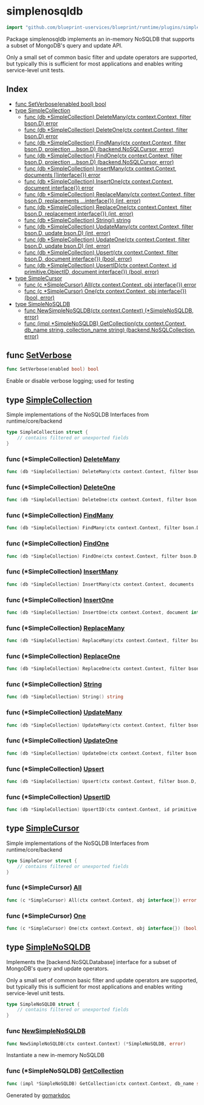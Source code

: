 <!-- Code generated by gomarkdoc. DO NOT EDIT -->

# simplenosqldb

```go
import "github.com/blueprint-uservices/blueprint/runtime/plugins/simplenosqldb"
```

Package simplenosqldb implements an in\-memory NoSQLDB that supports a subset of MongoDB's query and update API.

Only a small set of common basic filter and update operators are supported, but typically this is sufficient for most applications and enables writing service\-level unit tests.

## Index

- [func SetVerbose\(enabled bool\) bool](<#SetVerbose>)
- [type SimpleCollection](<#SimpleCollection>)
  - [func \(db \*SimpleCollection\) DeleteMany\(ctx context.Context, filter bson.D\) error](<#SimpleCollection.DeleteMany>)
  - [func \(db \*SimpleCollection\) DeleteOne\(ctx context.Context, filter bson.D\) error](<#SimpleCollection.DeleteOne>)
  - [func \(db \*SimpleCollection\) FindMany\(ctx context.Context, filter bson.D, projection ...bson.D\) \(backend.NoSQLCursor, error\)](<#SimpleCollection.FindMany>)
  - [func \(db \*SimpleCollection\) FindOne\(ctx context.Context, filter bson.D, projection ...bson.D\) \(backend.NoSQLCursor, error\)](<#SimpleCollection.FindOne>)
  - [func \(db \*SimpleCollection\) InsertMany\(ctx context.Context, documents \[\]interface\{\}\) error](<#SimpleCollection.InsertMany>)
  - [func \(db \*SimpleCollection\) InsertOne\(ctx context.Context, document interface\{\}\) error](<#SimpleCollection.InsertOne>)
  - [func \(db \*SimpleCollection\) ReplaceMany\(ctx context.Context, filter bson.D, replacements ...interface\{\}\) \(int, error\)](<#SimpleCollection.ReplaceMany>)
  - [func \(db \*SimpleCollection\) ReplaceOne\(ctx context.Context, filter bson.D, replacement interface\{\}\) \(int, error\)](<#SimpleCollection.ReplaceOne>)
  - [func \(db \*SimpleCollection\) String\(\) string](<#SimpleCollection.String>)
  - [func \(db \*SimpleCollection\) UpdateMany\(ctx context.Context, filter bson.D, update bson.D\) \(int, error\)](<#SimpleCollection.UpdateMany>)
  - [func \(db \*SimpleCollection\) UpdateOne\(ctx context.Context, filter bson.D, update bson.D\) \(int, error\)](<#SimpleCollection.UpdateOne>)
  - [func \(db \*SimpleCollection\) Upsert\(ctx context.Context, filter bson.D, document interface\{\}\) \(bool, error\)](<#SimpleCollection.Upsert>)
  - [func \(db \*SimpleCollection\) UpsertID\(ctx context.Context, id primitive.ObjectID, document interface\{\}\) \(bool, error\)](<#SimpleCollection.UpsertID>)
- [type SimpleCursor](<#SimpleCursor>)
  - [func \(c \*SimpleCursor\) All\(ctx context.Context, obj interface\{\}\) error](<#SimpleCursor.All>)
  - [func \(c \*SimpleCursor\) One\(ctx context.Context, obj interface\{\}\) \(bool, error\)](<#SimpleCursor.One>)
- [type SimpleNoSQLDB](<#SimpleNoSQLDB>)
  - [func NewSimpleNoSQLDB\(ctx context.Context\) \(\*SimpleNoSQLDB, error\)](<#NewSimpleNoSQLDB>)
  - [func \(impl \*SimpleNoSQLDB\) GetCollection\(ctx context.Context, db\_name string, collection\_name string\) \(backend.NoSQLCollection, error\)](<#SimpleNoSQLDB.GetCollection>)


<a name="SetVerbose"></a>
## func [SetVerbose](<https://github.com/Blueprint-uServices/blueprint/blob/main/runtime/plugins/simplenosqldb/nosqldb.go#L156>)

```go
func SetVerbose(enabled bool) bool
```

Enable or disable verbose logging; used for testing

<a name="SimpleCollection"></a>
## type [SimpleCollection](<https://github.com/Blueprint-uServices/blueprint/blob/main/runtime/plugins/simplenosqldb/nosqldb.go#L31-L33>)

Simple implementations of the NoSQLDB Interfaces from runtime/core/backend

```go
type SimpleCollection struct {
    // contains filtered or unexported fields
}
```

<a name="SimpleCollection.DeleteMany"></a>
### func \(\*SimpleCollection\) [DeleteMany](<https://github.com/Blueprint-uServices/blueprint/blob/main/runtime/plugins/simplenosqldb/nosqldb.go#L200>)

```go
func (db *SimpleCollection) DeleteMany(ctx context.Context, filter bson.D) error
```



<a name="SimpleCollection.DeleteOne"></a>
### func \(\*SimpleCollection\) [DeleteOne](<https://github.com/Blueprint-uServices/blueprint/blob/main/runtime/plugins/simplenosqldb/nosqldb.go#L186>)

```go
func (db *SimpleCollection) DeleteOne(ctx context.Context, filter bson.D) error
```



<a name="SimpleCollection.FindMany"></a>
### func \(\*SimpleCollection\) [FindMany](<https://github.com/Blueprint-uServices/blueprint/blob/main/runtime/plugins/simplenosqldb/nosqldb.go#L162>)

```go
func (db *SimpleCollection) FindMany(ctx context.Context, filter bson.D, projection ...bson.D) (backend.NoSQLCursor, error)
```



<a name="SimpleCollection.FindOne"></a>
### func \(\*SimpleCollection\) [FindOne](<https://github.com/Blueprint-uServices/blueprint/blob/main/runtime/plugins/simplenosqldb/nosqldb.go#L132>)

```go
func (db *SimpleCollection) FindOne(ctx context.Context, filter bson.D, projection ...bson.D) (backend.NoSQLCursor, error)
```



<a name="SimpleCollection.InsertMany"></a>
### func \(\*SimpleCollection\) [InsertMany](<https://github.com/Blueprint-uServices/blueprint/blob/main/runtime/plugins/simplenosqldb/nosqldb.go#L122>)

```go
func (db *SimpleCollection) InsertMany(ctx context.Context, documents []interface{}) error
```



<a name="SimpleCollection.InsertOne"></a>
### func \(\*SimpleCollection\) [InsertOne](<https://github.com/Blueprint-uServices/blueprint/blob/main/runtime/plugins/simplenosqldb/nosqldb.go#L98>)

```go
func (db *SimpleCollection) InsertOne(ctx context.Context, document interface{}) error
```



<a name="SimpleCollection.ReplaceMany"></a>
### func \(\*SimpleCollection\) [ReplaceMany](<https://github.com/Blueprint-uServices/blueprint/blob/main/runtime/plugins/simplenosqldb/nosqldb.go#L321>)

```go
func (db *SimpleCollection) ReplaceMany(ctx context.Context, filter bson.D, replacements ...interface{}) (int, error)
```



<a name="SimpleCollection.ReplaceOne"></a>
### func \(\*SimpleCollection\) [ReplaceOne](<https://github.com/Blueprint-uServices/blueprint/blob/main/runtime/plugins/simplenosqldb/nosqldb.go#L307>)

```go
func (db *SimpleCollection) ReplaceOne(ctx context.Context, filter bson.D, replacement interface{}) (int, error)
```



<a name="SimpleCollection.String"></a>
### func \(\*SimpleCollection\) [String](<https://github.com/Blueprint-uServices/blueprint/blob/main/runtime/plugins/simplenosqldb/nosqldb.go#L357>)

```go
func (db *SimpleCollection) String() string
```



<a name="SimpleCollection.UpdateMany"></a>
### func \(\*SimpleCollection\) [UpdateMany](<https://github.com/Blueprint-uServices/blueprint/blob/main/runtime/plugins/simplenosqldb/nosqldb.go#L252>)

```go
func (db *SimpleCollection) UpdateMany(ctx context.Context, filter bson.D, update bson.D) (int, error)
```



<a name="SimpleCollection.UpdateOne"></a>
### func \(\*SimpleCollection\) [UpdateOne](<https://github.com/Blueprint-uServices/blueprint/blob/main/runtime/plugins/simplenosqldb/nosqldb.go#L223>)

```go
func (db *SimpleCollection) UpdateOne(ctx context.Context, filter bson.D, update bson.D) (int, error)
```



<a name="SimpleCollection.Upsert"></a>
### func \(\*SimpleCollection\) [Upsert](<https://github.com/Blueprint-uServices/blueprint/blob/main/runtime/plugins/simplenosqldb/nosqldb.go#L290>)

```go
func (db *SimpleCollection) Upsert(ctx context.Context, filter bson.D, document interface{}) (bool, error)
```



<a name="SimpleCollection.UpsertID"></a>
### func \(\*SimpleCollection\) [UpsertID](<https://github.com/Blueprint-uServices/blueprint/blob/main/runtime/plugins/simplenosqldb/nosqldb.go#L298>)

```go
func (db *SimpleCollection) UpsertID(ctx context.Context, id primitive.ObjectID, document interface{}) (bool, error)
```



<a name="SimpleCursor"></a>
## type [SimpleCursor](<https://github.com/Blueprint-uServices/blueprint/blob/main/runtime/plugins/simplenosqldb/nosqldb.go#L35-L37>)

Simple implementations of the NoSQLDB Interfaces from runtime/core/backend

```go
type SimpleCursor struct {
    // contains filtered or unexported fields
}
```

<a name="SimpleCursor.All"></a>
### func \(\*SimpleCursor\) [All](<https://github.com/Blueprint-uServices/blueprint/blob/main/runtime/plugins/simplenosqldb/nosqldb.go#L94>)

```go
func (c *SimpleCursor) All(ctx context.Context, obj interface{}) error
```



<a name="SimpleCursor.One"></a>
### func \(\*SimpleCursor\) [One](<https://github.com/Blueprint-uServices/blueprint/blob/main/runtime/plugins/simplenosqldb/nosqldb.go#L63>)

```go
func (c *SimpleCursor) One(ctx context.Context, obj interface{}) (bool, error)
```



<a name="SimpleNoSQLDB"></a>
## type [SimpleNoSQLDB](<https://github.com/Blueprint-uServices/blueprint/blob/main/runtime/plugins/simplenosqldb/nosqldb.go#L27-L29>)

Implements the \[backend.NoSQLDatabase\] interface for a subset of MongoDB's query and update operators.

Only a small set of common basic filter and update operators are supported, but typically this is sufficient for most applications and enables writing service\-level unit tests.

```go
type SimpleNoSQLDB struct {
    // contains filtered or unexported fields
}
```

<a name="NewSimpleNoSQLDB"></a>
### func [NewSimpleNoSQLDB](<https://github.com/Blueprint-uServices/blueprint/blob/main/runtime/plugins/simplenosqldb/nosqldb.go#L41>)

```go
func NewSimpleNoSQLDB(ctx context.Context) (*SimpleNoSQLDB, error)
```

Instantiate a new in\-memory NoSQLDB

<a name="SimpleNoSQLDB.GetCollection"></a>
### func \(\*SimpleNoSQLDB\) [GetCollection](<https://github.com/Blueprint-uServices/blueprint/blob/main/runtime/plugins/simplenosqldb/nosqldb.go#L47>)

```go
func (impl *SimpleNoSQLDB) GetCollection(ctx context.Context, db_name string, collection_name string) (backend.NoSQLCollection, error)
```



Generated by [gomarkdoc](<https://github.com/princjef/gomarkdoc>)
